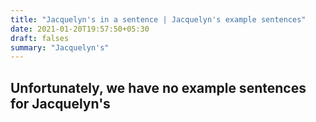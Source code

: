 ```yaml
---
title: "Jacquelyn's in a sentence | Jacquelyn's example sentences"
date: 2021-01-20T19:57:50+05:30
draft: falses
summary: "Jacquelyn's"
---
```

## Unfortunately, we have no example sentences for Jacquelyn's                 

